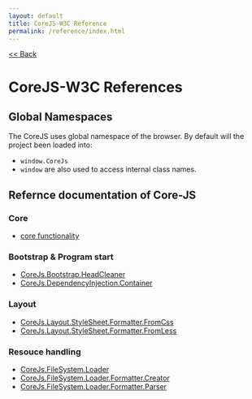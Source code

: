 ```yaml
---
layout: default
title: CoreJS-W3C Reference
permalink: /reference/index.html
---
```

[<< Back](#)

# CoreJS-W3C References

## Global Namespaces
The CoreJS uses global namespace of the browser. By default will
the project been loaded into:

* `window.CoreJs`
* `window` are also used to access internal class names.

## Refernce documentation of Core-JS

### Core

* [core functionality](reference/core.html)

### Bootstrap & Program start

* [CoreJs.Bootstrap.HeadCleaner](reference/Bootstrap/HeadCleaner.html)
* [CoreJs.DependencyInjection.Container](reference/DependencyInjection/Container.html)

### Layout

* [CoreJs.Layout.StyleSheet.Formatter.FromCss](reference/Layout/StyleSheet/Formatter/FromCss.html)
* [CoreJs.Layout.StyleSheet.Formatter.FromLess](reference/Layout/StyleSheet/Formatter/FromLess.html)

### Resouce handling

* [CoreJs.FileSystem.Loader](reference/FileSystem/Loader.html)
* [CoreJs.FileSystem.Loader.Formatter.Creator](reference/FileSystem/Loader/Formatter/Creator.html)
* [CoreJs.FileSystem.Loader.Formatter.Parser](reference/FileSystem/Loader/Formatter/Parser.html)

